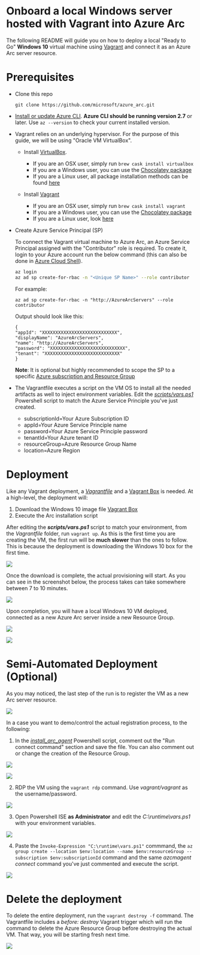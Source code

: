 # Onboard a local Windows server hosted with Vagrant into Azure Arc

The following README will guide you on how to deploy a local "Ready to Go" **Windows 10** virtual machine using [Vagrant](https://www.vagrantup.com/) and connect it as an Azure Arc server resource.

# Prerequisites

* Clone this repo

    ```terminal
    git clone https://github.com/microsoft/azure_arc.git
    ```
    
* [Install or update Azure CLI](https://docs.microsoft.com/en-us/cli/azure/install-azure-cli?view=azure-cli-latest). **Azure CLI should be running version 2.7** or later. Use ```az --version``` to check your current installed version.

* Vagrant relies on an underlying hypervisor. For the purpose of this guide, we will be using "Oracle VM VirtualBox".

    * Install [VirtualBox](https://www.virtualbox.org/wiki/Downloads). 
    
        - If you are an OSX user, simply run ```brew cask install virtualbox```
        - If you are a Windows user, you can use the [Chocolatey package](https://chocolatey.org/packages/virtualbox)
        - If you are a Linux user, all package installation methods can be found [here](https://www.virtualbox.org/wiki/Linux_Downloads)

    * Install [Vagrant](https://www.vagrantup.com/docs/installation/)

        - If you are an OSX user, simply run ```brew cask install vagrant``` 
        - If you are a Windows user, you can use the [Chocolatey package](https://chocolatey.org/packages/vagrant)
        - If you are a Linux user, look [here](https://www.vagrantup.com/downloads.html)

* Create Azure Service Principal (SP)   

    To connect the Vagrant virtual machine to Azure Arc, an Azure Service Principal assigned with the "Contributor" role is required. To create it, login to your Azure account run the below command (this can also be done in [Azure Cloud Shell](https://shell.azure.com/)). 

    ```bash
    az login
    az ad sp create-for-rbac -n "<Unique SP Name>" --role contributor
    ```

    For example:

    ```az ad sp create-for-rbac -n "http://AzureArcServers" --role contributor```

    Output should look like this:

    ```
    {
    "appId": "XXXXXXXXXXXXXXXXXXXXXXXXXXXX",
    "displayName": "AzureArcServers",
    "name": "http://AzureArcServers",
    "password": "XXXXXXXXXXXXXXXXXXXXXXXXXXXX",
    "tenant": "XXXXXXXXXXXXXXXXXXXXXXXXXXXX"
    }
    ```
    
    **Note**: It is optional but highly recommended to scope the SP to a specific [Azure subscription and Resource Group](https://docs.microsoft.com/en-us/cli/azure/ad/sp?view=azure-cli-latest)

* The Vagrantfile executes a script on the VM OS to install all the needed artifacts as well to inject environment variables. Edit the [*scripts/vars.ps1*](../local/vagrant/windows/scripts/vars.ps1) Powershell script to match the Azure Service Principle you've just created. 

    * subscriptionId=Your Azure Subscription ID
    * appId=Your Azure Service Principle name
    * password=Your Azure Service Principle password
    * tenantId=Your Azure tenant ID
    * resourceGroup=Azure Resource Group Name
    * location=Azure Region

# Deployment

Like any Vagrant deployment, a [*Vagrantfile*](../local/vagrant/windows/Vagrantfile) and a [Vagrant Box](https://www.vagrantup.com/docs/boxes.html) is needed. At a high-level, the deployment will:

1. Download the Windows 10 image file [Vagrant Box](https://app.vagrantup.com/StefanScherer/boxes/windows_10)
2. Execute the Arc installation script

After editing the ***scripts/vars.ps1*** script to match your environment, from the *Vagrantfile* folder, run ```vagrant up```. As this is the first time you are creating the VM, the first run will be **much slower** than the ones to follow. This is because the deployment is downloading the Windows 10 box for the first time.

![](../img/local_vagrant_windows/01.png)

Once the download is complete, the actual provisioning will start. As you can see in the screenshot below, the process takes can take somewhere between 7 to 10 minutes. 

![](../img/local_vagrant_windows/02.png)

Upon completion, you will have a local Windows 10 VM deployed, connected as a new Azure Arc server inside a new Resource Group. 

![](../img/local_vagrant_windows/03.png)

![](../img/local_vagrant_windows/04.png)

# Semi-Automated Deployment (Optional)

As you may noticed, the last step of the run is to register the VM as a new Arc server resource. 

![](../img/local_vagrant_windows/05.png)

In a case you want to demo/control the actual registration process, to the following: 

1. In the [*install_arc_agent*](../local/vagrant/windows/scripts/install_arc_agent.ps1) Powershell script, comment out the "Run connect command" section and save the file. You can also comment out or change the creation of the Resource Group. 

![](../img/local_vagrant_windows/06.png)

![](../img/local_vagrant_windows/07.png)

2. RDP the VM using the ```vagrant rdp``` command. Use *vagrant/vagrant* as the username/password. 

![](../img/local_vagrant_windows/08.png)

3. Open Powershell ISE **as Administrator** and edit the *C:\runtime\vars.ps1* with your environment variables. 

![](../img/local_vagrant_windows/09.png)

4. Paste the ```Invoke-Expression "C:\runtime\vars.ps1"``` commmand, the ```az group create --location $env:location --name $env:resourceGroup --subscription $env:subscriptionId``` command and the same *azcmagent connect* command you've just commented and execute the script. 

![](../img/local_vagrant_windows/10.png)

# Delete the deployment

To delete the entire deployment, run the ```vagrant destroy -f``` command. The Vagrantfile includes a *before: destroy* Vagrant trigger which will run the command to delete the Azure Resource Group before destroying the actual VM. That way, you will be starting fresh next time. 

![](../img/local_vagrant_windows/11.png)